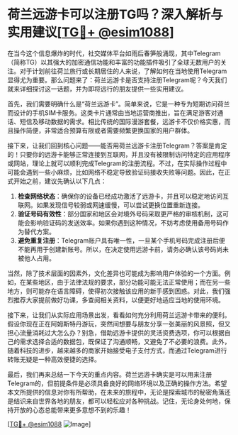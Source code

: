 # 荷兰远游卡可以注册TG吗？深入解析与实用建议[[TG💪+ @esim1088](https://t.me/s/esim1088)]

在当今这个信息爆炸的时代，社交媒体平台如雨后春笋般涌现，其中Telegram（简称TG）以其强大的加密通信功能和丰富的功能插件吸引了全球无数用户的关注。对于计划前往荷兰旅行或长期居住的人来说，了解如何在当地使用Telegram显得尤为重要。那么问题来了：荷兰远游卡是否支持注册Telegram呢？今天我们就来详细探讨这一话题，并为即将远行的朋友提供一些实用建议。

首先，我们需要明确什么是“荷兰远游卡”。简单来说，它是一种专为短期访问荷兰而设计的手机SIM卡服务。这类卡片通常由当地运营商推出，旨在满足游客对通话、短信及移动数据的需求。相比传统的国际漫游套餐，远游卡不仅价格实惠，而且操作简便，非常适合预算有限或者需要频繁更换国家的用户群体。

接下来，让我们回到核心问题——能否用荷兰远游卡注册Telegram？答案是肯定的！只要你的远游卡能够正常连接到互联网，并且没有被限制访问特定的应用程序或网站，理论上就可以顺利完成Telegram的注册流程。不过，在实际操作过程中可能会遇到一些小麻烦，比如网络不稳定导致验证码接收失败等问题。因此，在正式开始之前，建议先确认以下几点：

1. **检查网络状态**：确保你的设备已经成功激活了远游卡，并且可以稳定地访问互联网。如果发现信号较弱或网速缓慢，可以尝试更换位置重新连接。
2. **验证号码有效性**：部分国家和地区会对境外号码采取更严格的审核机制，这可能会影响验证码的发送效率。如果你遇到这种情况，不妨考虑使用备用号码作为替代方案。
3. **避免重复注册**：Telegram账户具有唯一性，一旦某个手机号码完成注册后便不能再用于创建新账号。所以，在决定使用远游卡前，请务必确认该号码尚未被他人占用。

当然，除了技术层面的因素外，文化差异也可能成为影响用户体验的一个方面。例如，在某些地区，由于法律法规的要求，部分功能可能无法正常使用；而在另一些地方，则可能存在语言障碍，使得初次接触该应用的新手感到困惑。对此，我们强烈推荐大家提前做好功课，多查阅相关资料，以便更好地适应当地的使用环境。

接下来，让我们从实际应用场景出发，看看如何充分利用荷兰远游卡带来的便利。假设你现在正在阿姆斯特丹游玩，突然间想要与朋友分享一张美丽的风景照，但又担心流量消耗过大怎么办？别急，借助远游卡提供的灵活资费选项，你可以根据自己的需求选择合适的数据包，既保证了沟通顺畅，又避免了不必要的浪费。此外，随着科技的进步，越来越多的商家开始接受电子支付方式，而通过Telegram进行转账无疑是一种高效便捷的选择。

最后，我们再来总结一下今天的重点内容。荷兰远游卡确实是可以用来注册Telegram的，但前提条件是必须具备良好的网络环境以及正确的操作方法。希望本文所提供的信息对你有所帮助，在未来的旅程中，无论是探索城市的秘密角落还是结识来自世界各地的朋友，都可以轻松应对各种挑战。记住，无论身处何地，保持开放的心态总能带来更多意想不到的乐趣！

[[TG💪+ @esim1088](https://t.me/s/esim1088) ![Image](https://i.postimg.cc/4NQfJmqS/Snipaste-2025-05-13-00-14-12.png)]